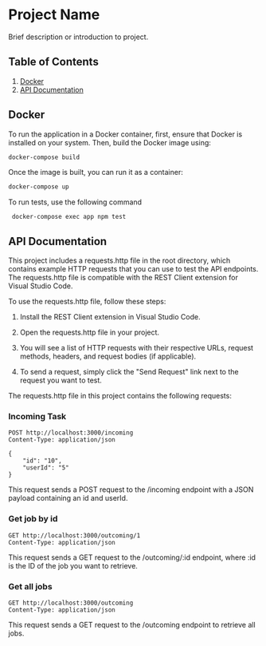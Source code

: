 # Project Name

Brief description or introduction to project.

## Table of Contents

1. [Docker](#docker)
2. [API Documentation](#api-documentation)



## Docker

To run the application in a Docker container, first, ensure that Docker is installed on your system. Then, build the Docker image using:

```bash
docker-compose build 
```


Once the image is built, you can run it as a container:

```bash
docker-compose up 
```

To run tests, use the following command
```
 docker-compose exec app npm test
```




## API Documentation


This project includes a requests.http file in the root directory, which contains example HTTP requests that you can use to test the API endpoints. The requests.http file is compatible with the REST Client extension for Visual Studio Code.

To use the requests.http file, follow these steps:

1. Install the REST Client extension in Visual Studio Code.

2. Open the requests.http file in your project.

3. You will see a list of HTTP requests with their respective URLs, request methods, headers, and request bodies (if applicable).

4. To send a request, simply click the "Send Request" link next to the request you want to test.

The requests.http file in this project contains the following requests:

### Incoming Task

```
POST http://localhost:3000/incoming
Content-Type: application/json

{
    "id": "10",
    "userId": "5"
}
```

This request sends a POST request to the /incoming endpoint with a JSON payload containing an id and userId.


### Get job by id

```
GET http://localhost:3000/outcoming/1
Content-Type: application/json
```

This request sends a GET request to the /outcoming/:id endpoint, where :id is the ID of the job you want to retrieve.


### Get all jobs

```
GET http://localhost:3000/outcoming
Content-Type: application/json
```

This request sends a GET request to the /outcoming endpoint to retrieve all jobs.